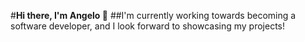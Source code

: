 #**Hi there, I'm Angelo 👋**
##I'm currently working towards becoming a software developer, and I look forward to showcasing my projects!
